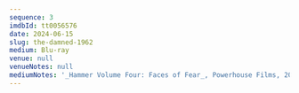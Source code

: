 ```yaml
---
sequence: 3
imdbId: tt0056576
date: 2024-06-15
slug: the-damned-1962
medium: Blu-ray
venue: null
venueNotes: null
mediumNotes: '_Hammer Volume Four: Faces of Fear_, Powerhouse Films, 2019'
---
```


